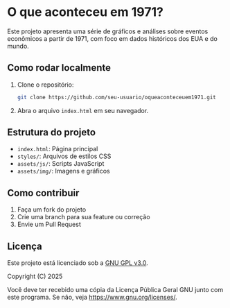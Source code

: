 # O que aconteceu em 1971?

Este projeto apresenta uma série de gráficos e análises sobre eventos econômicos a partir de 1971, com foco em dados históricos dos EUA e do mundo.

## Como rodar localmente

1. Clone o repositório:
   ```bash
   git clone https://github.com/seu-usuario/oqueaconteceuem1971.git
   ```
2. Abra o arquivo `index.html` em seu navegador.

## Estrutura do projeto
- `index.html`: Página principal
- `styles/`: Arquivos de estilos CSS
- `assets/js/`: Scripts JavaScript
- `assets/img/`: Imagens e gráficos

## Como contribuir
1. Faça um fork do projeto
2. Crie uma branch para sua feature ou correção
3. Envie um Pull Request

## Licença
Este projeto está licenciado sob a [GNU GPL v3.0](LICENSE).

Copyright (C) 2025

Você deve ter recebido uma cópia da Licença Pública Geral GNU junto com este programa. Se não, veja <https://www.gnu.org/licenses/>. 